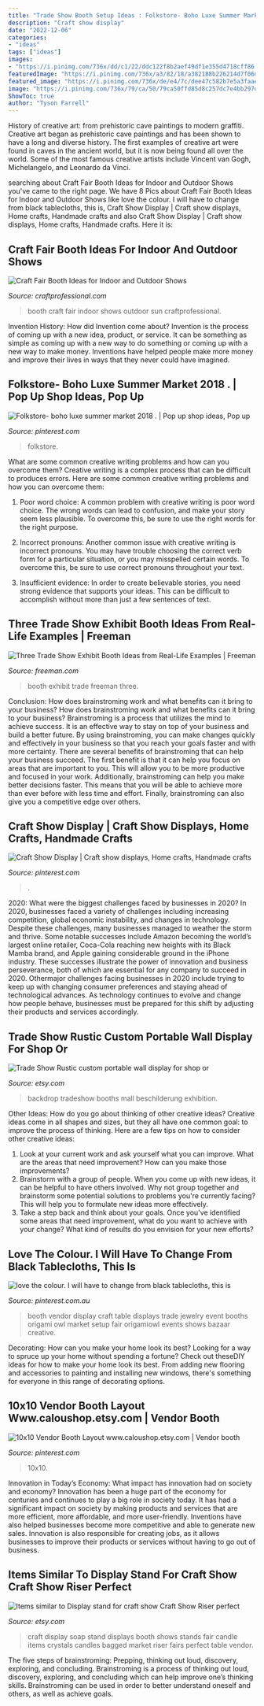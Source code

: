 ```yaml
---
title: "Trade Show Booth Setup Ideas : Folkstore- Boho Luxe Summer Market 2018 ."
description: "Craft show display"
date: "2022-12-06"
categories:
- "ideas"
tags: ["ideas"]
images:
- "https://i.pinimg.com/736x/dd/c1/22/ddc122f8b2aef49df1e355d4718cff86.jpg"
featuredImage: "https://i.pinimg.com/736x/a3/82/18/a382188b226214d7f06d26a1781b54b5.jpg"
featured_image: "https://i.pinimg.com/736x/de/e4/7c/dee47c582b7e5a3faae16c519b7f71dd.jpg"
image: "https://i.pinimg.com/736x/79/ca/50/79ca50ffd85d8c257dc7e4bb297d839d--vendor-table-vendor-booth-ideas-display.jpg"
ShowToc: true
author: "Tyson Farrell"
---
```



History of creative art: from prehistoric cave paintings to modern graffiti.
Creative art began as prehistoric cave paintings and has been shown to have a long and diverse history. The first examples of creative art were found in caves in the ancient world, but it is now being found all over the world. Some of the most famous creative artists include Vincent van Gogh, Michelangelo, and Leonardo da Vinci.

	

		
searching about Craft Fair Booth Ideas for Indoor and Outdoor Shows you've came to the right page. We have 8 Pics about Craft Fair Booth Ideas for Indoor and Outdoor Shows like love the colour. I will have to change from black tablecloths, this is, Craft Show Display | Craft show displays, Home crafts, Handmade crafts and also Craft Show Display | Craft show displays, Home crafts, Handmade crafts. Here it is:
		
    
## Craft Fair Booth Ideas For Indoor And Outdoor Shows

<img loading=lazy src="https://www.craftprofessional.com/images/craft-fair-booth-pt.jpg" onerror="this.onerror=null;this.src='https://tse3.mm.bing.net/th?id=OIP.HKjn9R79JFHsmKw2i5xAngHaLH&amp;pid=15.1';" alt="Craft Fair Booth Ideas for Indoor and Outdoor Shows">

_Source: craftprofessional.com_

>booth craft fair indoor shows outdoor sun craftprofessional. 

	

Invention History: How did Invention come about?
Invention is the process of coming up with a new idea, product, or service. It can be something as simple as coming up with a new way to do something or coming up with a new way to make money. Inventions have helped people make more money and improve their lives in ways that they never could have imagined.

    
## Folkstore- Boho Luxe Summer Market 2018 . | Pop Up Shop Ideas, Pop Up

<img loading=lazy src="https://i.pinimg.com/736x/dd/c1/22/ddc122f8b2aef49df1e355d4718cff86.jpg" onerror="this.onerror=null;this.src='https://tse2.mm.bing.net/th?id=OIP._rKnxLXma84BvJFAQsOo8QHaJ3&amp;pid=15.1';" alt="Folkstore- boho luxe summer market 2018 . | Pop up shop ideas, Pop up">

_Source: pinterest.com_

>folkstore. 

	

What are some common creative writing problems and how can you overcome them?
Creative writing is a complex process that can be difficult to produces errors. Here are some common creative writing problems and how you can overcome them:
1. Poor word choice: A common problem with creative writing is poor word choice. The wrong words can lead to confusion, and make your story seem less plausible. To overcome this, be sure to use the right words for the right purpose.

2. Incorrect pronouns: Another common issue with creative writing is incorrect pronouns. You may have trouble choosing the correct verb form for a particular situation, or you may misspelled certain words. To overcome this, be sure to use correct pronouns throughout your text.

3. Insufficient evidence: In order to create believable stories, you need strong evidence that supports your ideas. This can be difficult to accomplish without more than just a few sentences of text.

    
## Three Trade Show Exhibit Booth Ideas From Real-Life Examples | Freeman

<img loading=lazy src="https://s3.amazonaws.com/freeman-craft/insights/Three-Exhibit-Booth-Ideas-You-Can-Steal-Excerpt.jpg" onerror="this.onerror=null;this.src='https://tse3.mm.bing.net/th?id=OIP.32NRM8LD91V9SLZVi1WzNgHaEP&amp;pid=15.1';" alt="Three Trade Show Exhibit Booth Ideas from Real-Life Examples | Freeman">

_Source: freeman.com_

>booth exhibit trade freeman three. 

	

Conclusion: How does brainstroming work and what benefits can it bring to your business?
How does brainstroming work and what benefits can it bring to your business? Brainstroming is a process that utilizes the mind to achieve success. It is an effective way to stay on top of your business and build a better future. By using brainstroming, you can make changes quickly and effectively in your business so that you reach your goals faster and with more certainty. There are several benefits of brainstroming that can help your business succeed. The first benefit is that it can help you focus on areas that are important to you. This will allow you to be more productive and focused in your work. Additionally, brainstroming can help you make better decisions faster. This means that you will be able to achieve more than ever before with less time and effort. Finally, brainstroming can also give you a competitive edge over others.

    
## Craft Show Display | Craft Show Displays, Home Crafts, Handmade Crafts

<img loading=lazy src="https://i.pinimg.com/736x/de/e4/7c/dee47c582b7e5a3faae16c519b7f71dd.jpg" onerror="this.onerror=null;this.src='https://tse1.mm.bing.net/th?id=OIP.8YWIVcTQ0K7_4GxOiCadbAHaHO&amp;pid=15.1';" alt="Craft Show Display | Craft show displays, Home crafts, Handmade crafts">

_Source: pinterest.com_

>. 

	

2020: What were the biggest challenges faced by businesses in 2020?
In 2020, businesses faced a variety of challenges including increasing competition, global economic instability, and changes in technology. Despite these challenges, many businesses managed to weather the storm and thrive. Some notable successes include Amazon becoming the world’s largest online retailer, Coca-Cola reaching new heights with its Black Mamba brand, and Apple gaining considerable ground in the iPhone industry.
These successes illustrate the power of innovation and business perseverance, both of which are essential for any company to succeed in 2020. Othermajor challenges facing businesses in 2020 include trying to keep up with changing consumer preferences and staying ahead of technological advances. As technology continues to evolve and change how people behave, businesses must be prepared for this shift by adjusting their products and services accordingly.

    
## Trade Show Rustic Custom Portable Wall Display For Shop Or

<img loading=lazy src="https://img0.etsystatic.com/010/1/5912992/il_570xN.418404706_3q0e.jpg" onerror="this.onerror=null;this.src='https://tse4.mm.bing.net/th?id=OIP.eW3l9aDU5qGwKcNQmKGINQHaLH&amp;pid=15.1';" alt="Trade Show Rustic custom portable wall display for shop or">

_Source: etsy.com_

>backdrop tradeshow booths mall beschilderung exhibition. 

	

Other Ideas: How do you go about thinking of other creative ideas?
Creative ideas come in all shapes and sizes, but they all have one common goal: to improve the process of thinking. Here are a few tips on how to consider other creative ideas:
1. Look at your current work and ask yourself what you can improve. What are the areas that need improvement? How can you make those improvements?
2. Brainstorm with a group of people. When you come up with new ideas, it can be helpful to have others involved. Why not group together and brainstorm some potential solutions to problems you're currently facing? This will help you to formulate new ideas more effectively.
3. Take a step back and think about your goals. Once you've identified some areas that need improvement, what do you want to achieve with your change? What kind of results do you envision for your new efforts?

    
## Love The Colour. I Will Have To Change From Black Tablecloths, This Is

<img loading=lazy src="https://i.pinimg.com/736x/79/ca/50/79ca50ffd85d8c257dc7e4bb297d839d--vendor-table-vendor-booth-ideas-display.jpg" onerror="this.onerror=null;this.src='https://tse4.mm.bing.net/th?id=OIP.RySKaTFhyyiC_7008QfW3gHaJ4&amp;pid=15.1';" alt="love the colour. I will have to change from black tablecloths, this is">

_Source: pinterest.com.au_

>booth vendor display craft table displays trade jewelry event booths origami owl market setup fair origamiowl events shows bazaar creative. 

	

Decorating: How can you make your home look its best?
Looking for a way to spruce up your home without spending a fortune? Check out theseDIY ideas for how to make your home look its best. From adding new flooring and accessories to painting and installing new windows, there's something for everyone in this range of decorating options.

    
## 10x10 Vendor Booth Layout Www.caloushop.etsy.com | Vendor Booth

<img loading=lazy src="https://i.pinimg.com/736x/a3/82/18/a382188b226214d7f06d26a1781b54b5.jpg" onerror="this.onerror=null;this.src='https://tse3.mm.bing.net/th?id=OIP.uKlrs8p-r1tcY37ykEUxXwHaHa&amp;pid=15.1';" alt="10x10 Vendor Booth Layout www.caloushop.etsy.com | Vendor booth">

_Source: pinterest.com_

>10x10. 

	

Innovation in Today’s Economy: What impact has innovation had on society and economy?
Innovation has been a huge part of the economy for centuries and continues to play a big role in society today. It has had a significant impact on society by making products and services that are more efficient, more affordable, and more user-friendly. Inventions have also helped businesses become more competitive and able to generate new sales. Innovation is also responsible for creating jobs, as it allows businesses to improve their products or services without having to go out of business.

    
## Items Similar To Display Stand For Craft Show Craft Show Riser Perfect

<img loading=lazy src="https://img0.etsystatic.com/015/1/7473955/il_570xN.431920444_2nvo.jpg" onerror="this.onerror=null;this.src='https://tse3.mm.bing.net/th?id=OIP.kdA5yrSO_TNj3ogeI2e5CwHaJ4&amp;pid=15.1';" alt="Items similar to Display stand for craft show Craft Show Riser perfect">

_Source: etsy.com_

>craft display soap stand displays booth shows stands fair candle items crystals candles bagged market riser fairs perfect table vendor. 

	

The five steps of brainstroming: Prepping, thinking out loud, discovery, exploring, and concluding.
Brainstroming is a process of thinking out loud, discovery, exploring, and concluding which can help improve one’s thinking skills. Brainstroming can be used in order to better understand oneself and others, as well as achieve goals.

